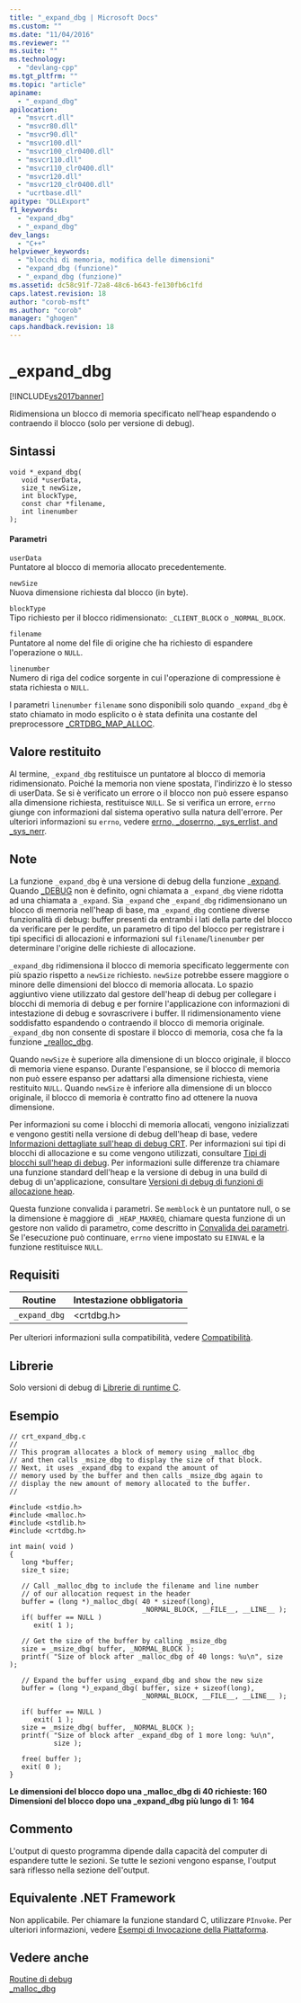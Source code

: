 ```yaml
---
title: "_expand_dbg | Microsoft Docs"
ms.custom: ""
ms.date: "11/04/2016"
ms.reviewer: ""
ms.suite: ""
ms.technology: 
  - "devlang-cpp"
ms.tgt_pltfrm: ""
ms.topic: "article"
apiname: 
  - "_expand_dbg"
apilocation: 
  - "msvcrt.dll"
  - "msvcr80.dll"
  - "msvcr90.dll"
  - "msvcr100.dll"
  - "msvcr100_clr0400.dll"
  - "msvcr110.dll"
  - "msvcr110_clr0400.dll"
  - "msvcr120.dll"
  - "msvcr120_clr0400.dll"
  - "ucrtbase.dll"
apitype: "DLLExport"
f1_keywords: 
  - "expand_dbg"
  - "_expand_dbg"
dev_langs: 
  - "C++"
helpviewer_keywords: 
  - "blocchi di memoria, modifica delle dimensioni"
  - "expand_dbg (funzione)"
  - "_expand_dbg (funzione)"
ms.assetid: dc58c91f-72a8-48c6-b643-fe130fb6c1fd
caps.latest.revision: 18
author: "corob-msft"
ms.author: "corob"
manager: "ghogen"
caps.handback.revision: 18
---
```

# _expand_dbg
[!INCLUDE[vs2017banner](../../assembler/inline/includes/vs2017banner.md)]

Ridimensiona un blocco di memoria specificato nell'heap espandendo o contraendo il blocco \(solo per versione di debug\).  
  
## Sintassi  
  
```  
void *_expand_dbg(   
   void *userData,  
   size_t newSize,  
   int blockType,  
   const char *filename,  
   int linenumber   
);  
```  
  
#### Parametri  
 `userData`  
 Puntatore al blocco di memoria allocato precedentemente.  
  
 `newSize`  
 Nuova dimensione richiesta dal blocco \(in byte\).  
  
 `blockType`  
 Tipo richiesto per il blocco ridimensionato: `_CLIENT_BLOCK` o `_NORMAL_BLOCK`.  
  
 `filename`  
 Puntatore al nome del file di origine che ha richiesto di espandere l'operazione o `NULL`.  
  
 `linenumber`  
 Numero di riga del codice sorgente in cui l'operazione di compressione è stata richiesta o `NULL`.  
  
 I parametri `linenumber` `filename` sono disponibili solo quando `_expand_dbg` è stato chiamato in modo esplicito o è stata definita una costante del preprocessore [\_CRTDBG\_MAP\_ALLOC](../../c-runtime-library/crtdbg-map-alloc.md).  
  
## Valore restituito  
 Al termine, `_expand_dbg` restituisce un puntatore al blocco di memoria ridimensionato.  Poiché la memoria non viene spostata, l'indirizzo è lo stesso di userData.  Se si è verificato un errore o il blocco non può essere espanso alla dimensione richiesta, restituisce `NULL`.  Se si verifica un errore, `errno` giunge con informazioni dal sistema operativo sulla natura dell'errore.  Per ulteriori informazioni su `errno`, vedere [errno, \_doserrno, \_sys\_errlist, and \_sys\_nerr](../../c-runtime-library/errno-doserrno-sys-errlist-and-sys-nerr.md).  
  
## Note  
 La funzione `_expand_dbg` è una versione di debug della funzione \_[expand](../../c-runtime-library/reference/expand.md).  Quando [\_DEBUG](../../c-runtime-library/debug.md) non è definito, ogni chiamata a `_expand_dbg` viene ridotta ad una chiamata a `_expand`.  Sia `_expand` che `_expand_dbg` ridimensionano un blocco di memoria nell'heap di base, ma `_expand_dbg` contiene diverse funzionalità di debug: buffer presenti da entrambi i lati della parte del blocco da verificare per le perdite, un parametro di tipo del blocco per registrare i tipi specifici di allocazioni e informazioni sul `filename`\/`linenumber` per determinare l'origine delle richieste di allocazione.  
  
 `_expand_dbg` ridimensiona il blocco di memoria specificato leggermente con più spazio rispetto a `newSize` richiesto.  `newSize` potrebbe essere maggiore o minore delle dimensioni del blocco di memoria allocata.  Lo spazio aggiuntivo viene utilizzato dal gestore dell'heap di debug per collegare i blocchi di memoria di debug e per fornire l'applicazione con informazioni di intestazione di debug e sovrascrivere i buffer.  Il ridimensionamento viene soddisfatto espandendo o contraendo il blocco di memoria originale.  `_expand_dbg` non consente di spostare il blocco di memoria, cosa che fa la funzione [\_realloc\_dbg](../../c-runtime-library/reference/realloc-dbg.md).  
  
 Quando `newSize` è superiore alla dimensione di un blocco originale, il blocco di memoria viene espanso.  Durante l'espansione, se il blocco di memoria non può essere espanso per adattarsi alla dimensione richiesta, viene restituito `NULL`.  Quando `newSize` è inferiore alla dimensione di un blocco originale, il blocco di memoria è contratto fino ad ottenere la nuova dimensione.  
  
 Per informazioni su come i blocchi di memoria allocati, vengono inizializzati e vengono gestiti nella versione di debug dell'heap di base, vedere [Informazioni dettagliate sull'heap di debug CRT](../Topic/CRT%20Debug%20Heap%20Details.md).  Per informazioni sui tipi di blocchi di allocazione e su come vengono utilizzati, consultare [Tipi di blocchi sull'heap di debug](../Topic/CRT%20Debug%20Heap%20Details.md#BKMK_Types_of_blocks_on_the_debug_heap).  Per informazioni sulle differenze tra chiamare una funzione standard dell'heap e la versione di debug in una build di debug di un'applicazione, consultare [Versioni di debug di funzioni di allocazione heap](../Topic/Debug%20Versions%20of%20Heap%20Allocation%20Functions.md).  
  
 Questa funzione convalida i parametri.  Se `memblock` è un puntatore null, o se la dimensione è maggiore di `_HEAP_MAXREQ`, chiamare questa funzione di un gestore non valido di parametro, come descritto in [Convalida dei parametri](../../c-runtime-library/parameter-validation.md).  Se l'esecuzione può continuare, `errno` viene impostato su `EINVAL` e la funzione restituisce `NULL`.  
  
## Requisiti  
  
|Routine|Intestazione obbligatoria|  
|-------------|-------------------------------|  
|`_expand_dbg`|\<crtdbg.h\>|  
  
 Per ulteriori informazioni sulla compatibilità, vedere [Compatibilità](../../c-runtime-library/compatibility.md).  
  
## Librerie  
 Solo versioni di debug di [Librerie di runtime C](../../c-runtime-library/crt-library-features.md).  
  
## Esempio  
  
```  
// crt_expand_dbg.c  
//  
// This program allocates a block of memory using _malloc_dbg  
// and then calls _msize_dbg to display the size of that block.  
// Next, it uses _expand_dbg to expand the amount of  
// memory used by the buffer and then calls _msize_dbg again to  
// display the new amount of memory allocated to the buffer.  
//  
  
#include <stdio.h>  
#include <malloc.h>  
#include <stdlib.h>  
#include <crtdbg.h>  
  
int main( void )  
{  
   long *buffer;  
   size_t size;  
  
   // Call _malloc_dbg to include the filename and line number  
   // of our allocation request in the header  
   buffer = (long *)_malloc_dbg( 40 * sizeof(long),  
                                 _NORMAL_BLOCK, __FILE__, __LINE__ );  
   if( buffer == NULL )  
      exit( 1 );  
  
   // Get the size of the buffer by calling _msize_dbg  
   size = _msize_dbg( buffer, _NORMAL_BLOCK );  
   printf( "Size of block after _malloc_dbg of 40 longs: %u\n", size );  
  
   // Expand the buffer using _expand_dbg and show the new size  
   buffer = (long *)_expand_dbg( buffer, size + sizeof(long),  
                                 _NORMAL_BLOCK, __FILE__, __LINE__ );  
  
   if( buffer == NULL )  
      exit( 1 );  
   size = _msize_dbg( buffer, _NORMAL_BLOCK );  
   printf( "Size of block after _expand_dbg of 1 more long: %u\n",  
           size );  
  
   free( buffer );  
   exit( 0 );  
}  
```  
  
  **Le dimensioni del blocco dopo una \_malloc\_dbg di 40 richieste: 160**  
**Dimensioni del blocco dopo una \_expand\_dbg più lungo di 1: 164**   
## Commento  
 L'output di questo programma dipende dalla capacità del computer di espandere tutte le sezioni.  Se tutte le sezioni vengono espanse, l'output sarà riflesso nella sezione dell'output.  
  
## Equivalente .NET Framework  
 Non applicabile. Per chiamare la funzione standard C, utilizzare `PInvoke`. Per ulteriori informazioni, vedere [Esempi di Invocazione della Piattaforma](../Topic/Platform%20Invoke%20Examples.md).  
  
## Vedere anche  
 [Routine di debug](../../c-runtime-library/debug-routines.md)   
 [\_malloc\_dbg](../../c-runtime-library/reference/malloc-dbg.md)